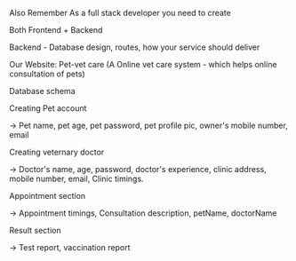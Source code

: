 Also Remember As a full stack developer you need to create 

Both Frontend + Backend

Backend - Database design, routes, how your service should deliver


Our Website: Pet-vet care (A Online vet care system - which helps online consultation of pets)


Database schema 

Creating Pet account

-> Pet name, pet age, pet password, pet profile pic, owner's mobile number, email

Creating veternary doctor

-> Doctor's name, age, password, doctor's experience, clinic address, mobile number, email, Clinic timings.

Appointment section

-> Appointment timings, Consultation description, petName, doctorName

Result section

-> Test report, vaccination report